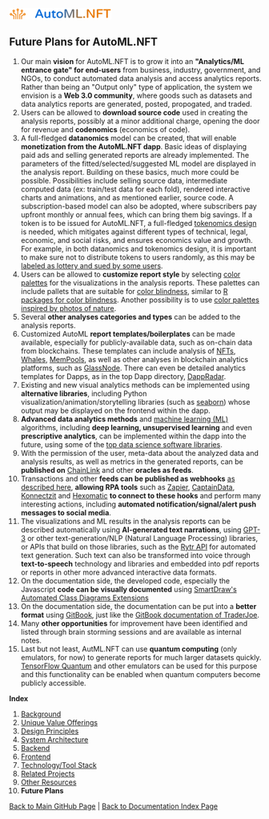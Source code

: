 ![AutoMLNFT Logo](./img/logo.png) 

## Future Plans for AutoML.NFT

1. Our main **vision** for AutoML.NFT is to grow it into an **"Analytics/ML entrance gate" for end-users** from business, industry, government, and NGOs, to conduct automated data analysis and access analytics reports. Rather than being an "Output only" type of application, the system we envision is a **Web 3.0 community**, where goods such as datasets and data analytics reports are generated, posted, propogated, and traded. 
2. Users can be allowed to **download source code** used in creating the analysis reports, possibly at a minor additional charge, opening the door for revenue and **codenomics** (economics of code).
3. A full-fledged **datanomics** model can be created, that will enable **monetization from the AutoML.NFT dapp**. Basic ideas of displaying paid ads and selling generated reports are already implemented. The parameters of the fitted/selected/suggested ML model are displayed in the analysis report. Building on these basics, much more could be possible. Possibilities include selling source data, intermediate computed data (ex: train/test data for each fold), rendered interactive charts and animations, and as mentioned earlier, source code. A subscription-based model can also be adopted, where subscribers pay upfront monthly or annual fees, which can bring them big savings. If a token is to be issued for AutoML.NFT, a full-fledged [tokenomics design](https://maxyampolsky.medium.com/how-to-design-tokenomics-for-your-cryptocurrency-the-basics-of-creating-your-token-9a0375cb9479) is needed, which mitigates against different types of technical, legal, economic, and social risks, and ensures economics value and growth. For example, in both datanomics and tokenomics design, it is important to make sure not to distribute tokens to users randomly, as this may be [labeled as lottery and sued by some users](https://cryptobriefing.com/a-guy-put-10-ethereum-defi-app/).
4. Users can be allowed to **customize report style** by selecting [color palettes](https://www.crazyegg.com/blog/website-color-palettes/) for the visualizations in the analysis reports. These palettes can include pallets that are suitable for [color blindness](https://www.color-blindness.com/), similar to [R packages for color blindness](https://www.datanovia.com/en/blog/top-r-color-palettes-to-know-for-great-data-visualization/). Another possibility is to use [color palettes inspired by photos of nature](https://sarahrenaeclark.com/color-palettes/).
5. Several **other analyses categories and types** can be added to the analysis reports. 
6. Customized AutoML **report templates/boilerplates** can be made available, especially for publicly-available data, such as on-chain data from blockchains. These templates can include analysis of [NFTs](https://dune.xyz/panta_rhei/NFt), [Whales](https://www.whalestats.com/analysis-of-the-top-1000-avalanche-wallets), [MemPools](https://www.youtube.com/watch?v=NhAelJJtr4k), as well as other analyses in blockchain analytics platforms, such as [GlassNode](https://glassnode.com). There can even be detailed analytics templates for Dapps, as in the top Dapp directory, [DappRadar](https://dappradar.com/).
7. Existing and new visual analytics methods can be implemented using **alternative libraries**, including Python visualization/animation/storytelling libraries (such as [seaborn](https://seaborn.pydata.org/examples/index.html)) whose output may be displayed on the frontend within the dapp.
8. **Advanced data analytics methods** and [machine learning (ML)](https://www.coursera.org/collections/machine-learning) algorithms, including **deep learning, unsupervised learning** and even **prescriptive analytics**, can be implemented within the dapp into the future, using some of the [top data science software libraries](https://towardsdatascience.com/8-booming-data-science-libraries-you-must-watch-out-in-2022-cec2dbb42437).
9. With the permission of the user, meta-data about the analyzed data and analysis results, as well as metrics in the generated reports, can be **published on** [ChainLink](https://chain.link) and other **oracles as feeds**.  
10. Transactions and other **feeds can be published as webhooks** [as described here](https://www.youtube.com/watch?v=41NOoEz3Tzc), **allowing RPA tools** such as [Zapier](https://zapier.com/), [CaptainData](https://app.captaindata.co), [Konnectzit](https://app.konnectzit.com) and [Hexomatic](https://hexomatic.com) **to connect to these hooks** and perform many interesting actions, including **automated notification/signal/alert push messages to social media**.
11. The visualizations and ML results in the analysis reports can be described automatically using **AI-generated text narrations**, using [GPT-3](https://openai.com/blog/openai-api/) or other text-generation/NLP (Natural Language Processing) libraries, or APIs that build on those libraries, such as the [Rytr API](https://rytr.me/developers/api#register) for automated text generation. Such text can also be transformed into voice through **text-to-speech** technology and libraries and embedded into pdf reports or reports in other more advanced interactive data formats.
12. On the documentation side, the developed code, especially the Javascript **code can be visually documented** using [SmartDraw's Automated Class Diagrams Extensions](htpps://www.smartdraw.com/developers/extensions/class-diagram.htm)
13. On the documentation side, the documentation can be put into a **better format** using [GitBook](https://gitbook.com), just like the [GitBook documentation of TraderJoe](https://docs.traderjoexyz.com/main/welcome/master).
14. Many **other opportunities** for improvement have been identified and listed through brain storming sessions and are available as internal notes.
15. Last but not least, AutML.NFT can use **quantum computing** (only emulators, for now) to generate reports for much larger datasets quickly. [TensorFlow Quantum](https://www.tensorflow.org/quantum) and other emulators can be used for this purpose and this functionality can be enabled when quantum computers become publicly accessible.

**Index**

1. [Background](Background.md)
2. [Unique Value Offerings](UniqueValueOfferings.md)
3. [Design Principles](DesignPrinciples.md)
4. [System Architecture](SystemArchitecture.md)
5. [Backend](Backend.md)
6. [Frontend](Frontend.md)
7. [Technology/Tool Stack](TechnologyStack.md)
8. [Related Projects](RelatedProjects.md)
9. [Other Resources](OtherResources.md)
10. **Future Plans**

<hline></hline>

[Back to Main GitHub Page](../README.md) | [Back to Documentation Index Page](Documentation.md)
